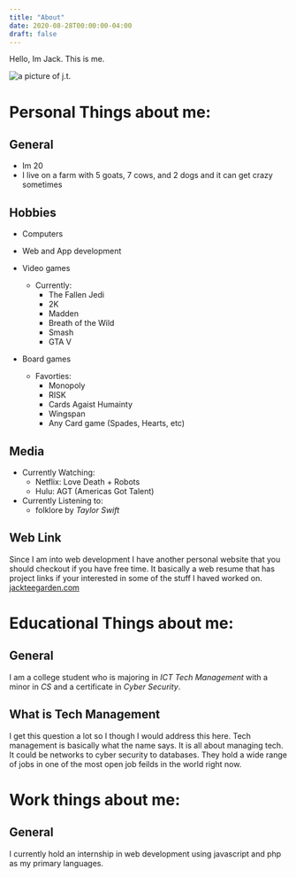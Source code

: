 ```yaml
---
title: "About"
date: 2020-08-28T00:00:00-04:00
draft: false
---
```


Hello, Im Jack. This is me.

![a picture of j.t.](https://confident-jones-82287b.netlify.app/profilepic.jpeg)

Personal Things about me:
=========================

General
-------
+ Im 20
+ I live on a farm with 5 goats, 7 cows, and 2 dogs and it can get crazy sometimes

Hobbies
-------
+ Computers
+ Web and App development
+ Video games
  - Currently:
    * The Fallen Jedi
    * 2K
    * Madden
    * Breath of the Wild
    * Smash
    * GTA V
    
+ Board games
  - Favorties:
    * Monopoly
    * RISK
    * Cards Agaist Humainty
    * Wingspan
    * Any Card game (Spades, Hearts, etc)
 
 Media
 -----
+ Currently Watching:
  - Netflix: Love Death + Robots
  - Hulu: AGT (Americas Got Talent)
+ Currently Listening to: 
  - folklore by *Taylor Swift*
  
Web Link
--------
Since I am into web development I have another personal website that you should checkout if you have free time. It basically a web resume that has project links if your interested in some of the stuff I haved worked on.
[jackteegarden.com](https://www.jackteegarden.com)
    

Educational Things about me:
============================

General
-------
I am a college student who is majoring in *ICT Tech Management* with a minor in *CS* and a certificate in *Cyber Security*.

What is Tech Management
-----------------------
I get this question a lot so I though I would address this here. Tech management is basically what the name says. It is all about managing tech. It could be networks to cyber security to databases. They hold a wide range of jobs in one of the most open job feilds in the world right now.

Work things about me:
=====================

General
-------
I currently hold an internship in web development using javascript and php as my primary languages.





